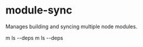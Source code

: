 # module-sync
Manages building and syncing multiple node modules.


m ls --deps
m ls <name> --deps


